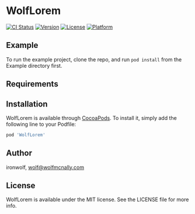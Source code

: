 # WolfLorem

[![CI Status](https://img.shields.io/travis/ironwolf/WolfLorem.svg?style=flat)](https://travis-ci.org/ironwolf/WolfLorem)
[![Version](https://img.shields.io/cocoapods/v/WolfLorem.svg?style=flat)](https://cocoapods.org/pods/WolfLorem)
[![License](https://img.shields.io/cocoapods/l/WolfLorem.svg?style=flat)](https://cocoapods.org/pods/WolfLorem)
[![Platform](https://img.shields.io/cocoapods/p/WolfLorem.svg?style=flat)](https://cocoapods.org/pods/WolfLorem)

## Example

To run the example project, clone the repo, and run `pod install` from the Example directory first.

## Requirements

## Installation

WolfLorem is available through [CocoaPods](https://cocoapods.org). To install
it, simply add the following line to your Podfile:

```ruby
pod 'WolfLorem'
```

## Author

ironwolf, wolf@wolfmcnally.com

## License

WolfLorem is available under the MIT license. See the LICENSE file for more info.

